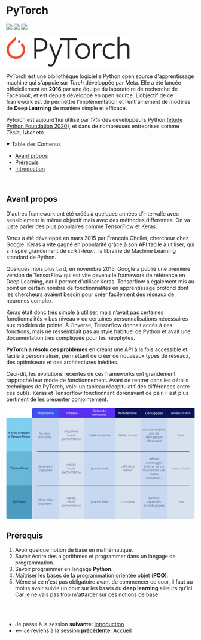 # PyTorch
![](https://img.shields.io/badge/pytorch-1.13.1-orange)
![](https://img.shields.io/badge/lastest-2023--03--15-success)
![](https://img.shields.io/badge/contact-dr.mokira%40gmail.com-blueviolet)

![](./images/Pytorch_logo.png)

PyTorch est une bibliothèque logicielle Python open source d'apprentissage machine qui s'appuie sur *Torch* développée par Meta. Elle a été lancée officiellement en **2016** par une équipe du laboratoire de recherche de Facebook, et est depuis développé en open source. L’objectif de ce framework est de permettre l’implémentation et l’entraînement de modèles de **Deep Learning** de manière simple et efficace.

Pytorch est aujourd’hui utilisé par *17%* des développeurs Python ([étude Python Foundation 2020](https://www.jetbrains.com/lp/python-developers-survey-2020/)), et dans de nombreuses entreprises comme *Tesla*, *Uber* etc.

<details id="table-content" open>
    <summary>Table des Contenus</summary>
    <ul>
        <li><a href="#avant-propos">Avant propos</a> </li>
        <li><a href="#prérequis">Prérequis</a> </li>
        <li><a href="./intro/README.md">Introduction</a>
        </li>
    </ul>

</details>
<br/>

## Avant propos
D'autres framework ont été créés à quelques années d’intervalle avec sensiblement le même objectif mais avec des méthodes différentes. On va juste parler des plus populaires comme TensorFlow et Keras.

*Keras* a été développé en mars 2015 par François Chollet, chercheur chez Google. Keras a vite gagné en popularité grâce à son API facile à utiliser, qui s’inspire grandement de *scikit-learn*, la librairie de Machine Learning standard de Python.

Quelques mois plus tard, en novembre 2015, Google a publié une première version de TensorFlow qui est vite devenu le framework de référence en Deep Learning, car il permet d’utiliser Keras. Tensorflow a également mis au point un certain nombre de fonctionnalités en apprentissage profond dont les chercheurs avaient besoin pour créer facilement des réseaux de neurones complex.

Keras était donc très simple à utiliser, mais n’avait pas certaines fonctionnalités « bas niveau » ou certaines personnalisations nécessaires aux modèles de pointe. À l’inverse, Tensorflow donnait accès à ces fonctions, mais ne ressemblait pas au style habituel de Python et avait une documentation très compliquée pour les néophytes.

**PyTorch a résolu ces problèmes** en créant une API à la fois accessible et facile à personnaliser, permettant de créer de nouveaux types de réseaux, des optimiseurs et des architectures inédites.

Ceci-dit, les évolutions récentes de ces frameworks ont grandement rapproché leur mode de fonctionnement. Avant de rentrer dans les détails techniques de PyTorch, voici un tableau récapitulatif des différences entre ces outils. Keras et Tensorflow fonctionnant dorénavant de pair, il est plus pertinent de les présenter conjointement.

![](./images/img1.png)


## Prérequis
1. Avoir quelque notion de base en mathématique.
2. Savoir écrire des algorithmes et programmer dans un langage de programmation.
3. Savoir programmer en langage **Python**.
4. Maîtriser les bases de la programmation orientée objet (**POO**).
5. Même si ce n'est pas obligatoire avant de commencer ce cour, il faut au moins avoir suivie un cour sur les bases du **deep learning** ailleurs qu'ici. Car je ne vais pas trop m'attarder sur ces notions de base.<br/>



<br/>
<br/>

- Je passe à la session **suivante**: [Introduction](./intro/README.md)
- [<--](../README.md) Je reviens à la session **précédente**: [Accueil](../README.md)



